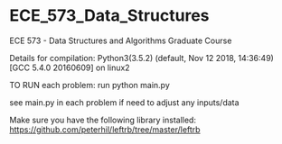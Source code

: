 # ECE_573_Data_Structures
ECE 573 - Data Structures and Algorithms Graduate Course

Details for compilation: Python3(3.5.2) (default, Nov 12 2018, 14:36:49) 
[GCC 5.4.0 20160609] on linux2


TO RUN each problem:
run python main.py

see main.py in each problem if need to adjust any inputs/data

Make sure you have the following library installed:
https://github.com/peterhil/leftrb/tree/master/leftrb

